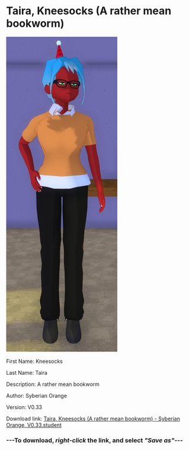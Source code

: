 # Taira, Kneesocks (A rather mean bookworm)

<img src = "https://raw.githubusercontent.com/Arbiter1223/Daigaku-Gurashi-Custom-Students/master/Students/Files/Taira%2C%20Kneesocks%20(A%20rather%20mean%20bookworm).png">

First Name: Kneesocks

Last Name: Taira

Description: A rather mean bookworm

Author: Syberian Orange

Version: V0.33

Download link: <a href="https://raw.githubusercontent.com/Arbiter1223/Daigaku-Gurashi-Custom-Students/master/Students/Files/Taira%2C%20Kneesocks%20(A%20rather%20mean%20bookworm)%20-%20Syberian%20Orange%2C%20V0.33.student">Taira, Kneesocks (A rather mean bookworm) - Syberian Orange, V0.33.student</a>

### ---**To download, _right-click_ the link, and select _"Save as"_**---
